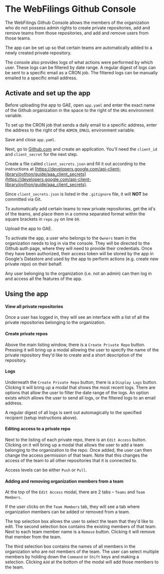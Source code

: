 # The WebFilings Github Console

The WebFilings Github Console allows the members of the organization who do not possess admin rights to create private repositories, add and remove teams from those repositories, and add and remove users from those teams.

The app can be set up so that certain teams are automatically added to a newly created private repository.

The console also provides logs of what actions were performed by which user. These logs can be filtered by date range. A regular digest of logs can be sent to a specific email as a CRON job. The filtered logs can be manually emailed to a specific email address.

## Activate and set up the app

Before uploading the app to GAE, open `app.yaml` and enter the exact name of the Github organization in the space to the right of the `ORG` environment variable.

To set up the CRON job that sends a daily email to a specific address, enter the address to the right of the `ADMIN_EMAIL` environment variable. 

Save and close `app.yaml`.

Next, go to [Github.com](http://github.com) and create an application. You'll need the `client_id` and `client_secret` for the next step.

Create a file called `client_secrets.json` and fill it out according to the instructions at [https://developers.google.com/api-client-library/python/guide/aaa_client_secrets](https://developers.google.com/api-client-library/python/guide/aaa_client_secrets). 

Since `client_secrets.json` is listed in the `.gitignore` file, it will **NOT** be committed via Git. 

To automatically add certain teams to new private repositories, get the id's of the teams, and place them in a comma separated format within the square brackets in `repo.py` on line `69`.  

Upload the app to GAE.

To activate the app, a user who belongs to the `Owners` team in the organization needs to log in via the console. They will be directed to the Github auth page, where they will need to provide their credentials. Once they have been authorized, their access token will be stored by the app in Google's Datastore and used by the app to perform actions (e.g. create new private repo) on their behalf.

Any user belonging to the organization (i.e. not an admin) can then log in and access all the features of the app.

## Using the app

#### View all private repositories

Once a user has logged in, they will see an interface with a list of all the private repositories belonging to the organization.

#### Create private repos

Above the main listing window, there is a `Create Private Repo` button. Pressing it will bring up a modal allowing the user to specify the name of the private repository they'd like to create and a short description of the repository.

#### Logs

Underneath the `Create Private Repo` button, there is a `Display Logs` button. Clicking it will bring up a modal that shows the most recent logs. There are options that allow the user to filter the date range of the logs. An option exists which allows the user to send all logs, or the filtered logs to an email address.

A regular digest of all logs is sent out automagically to the specified recipient (setup instructions above).

#### Editing access to a private repo

Next to the listing of each private repo, there is an `Edit Access` button. Clicking on it will bring up a modal that allows the user to add a team belonging to the organization to the repo. Once added, the user can then change the access permission of that team. Note that this changes the access of the team to all other repositories that it is connected to.

Access levels can be either `Push` or `Pull`.

#### Adding and removing organization members from a team

At the top of the `Edit Access` modal, there are 2 tabs – `Teams` and `Team Members`. 

If the user clicks on the `Team Members` tab, they will see a tab where organization members can be added or removed from a team. 

The top selection box allows the user to select the team that they'd like to edit. The second selection box contains the existing members of that team. Next to each team member name is a `Remove` button. Clicking it will remove that member from the team.

The third selection box contains the names of all members in the organization who are not members of the team. The user can select multiple members by holding down the `Command` or `Shift` keys and making a selection. Clicking `Add` at the bottom of the modal will add those members to the team.
